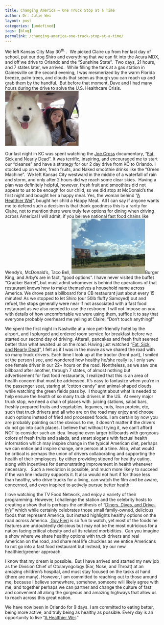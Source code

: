 ```yaml
---
title: Changing America – One Truck Stop at a Time
author: Dr. Julie Wei
layout: post
categories: [undefined]
tags: [blog]
permalink: /changing-america-one-truck-stop-at-a-time/
---
```

We left Kansas City May 30<sup>th. </sup>.  We picked Claire up from her last day of school, put our dog Shiro and everything that we can fit into the Acura MDX, and off we drive to Orlando and the “Sunshine State”.  Two days, 21 hours, and 7 states later, we arrived.  While filling the tank at a gas station in Gainesville on the second evening, I was mesmerized by the warm Florida breeze, palm trees, and clouds that seem as though you can reach up and grab them by the handful.  But before that moment, Dave and I had many hours during the drive to solve the U.S. Healthcare Crisis.<img class="alignleft  wp-image-481" alt="IMG_0495" src="/wp-content/uploads/2013/08/IMG_0495-300x225.jpg" width="240" height="180" />

Our last night in KC was spent watching the [Joe Cross][1] documentary, “[Fat, Sick and Nearly Dead][2]”. It was terrific, inspiring, and encouraged me to start our “cleanse” and have a strategy for our 2 day drive from KC to Orlando. I stocked up on water, fresh fruits, and Naked smoothie drinks like the “Green Machine”.  We left Kansas City westward in the middle of a waterfall of rain and storm, and only after 2 hours did we reach some clear skies.  Having a plan was definitely helpful, however, fresh fruit and smoothies did not appear to us to be enough for our child, so we did stop at McDonald’s the first night and bought her a happy meal. Yes, the woman behind “[A Healthier Wei][3]”, bought her child a Happy Meal.  All I can say if anyone wants me to defend such a decision is that thank goodness this is a rarity for Claire, not to mention there were truly few options for dining when driving across America! I will admit, if you believe national fast food chains like Wendy’s, McDonald’s, Taco Bell, <img class="alignleft  wp-image-479" alt="IMG_0520" src="/wp-content/uploads/2013/08/IMG_0520-300x225.jpg" width="240" height="180" />Burger King, and Arby’s are in fact, “good options”. I have never visited the buffet “Cracker Barrel”, but must admit whomever is behind the operations of that restaurant knows how to make themselves a household name across America. We drove past a billboard for a CB restaurant just about every 15 minutes! As we stopped to let Shiro (our 50lb fluffy Samoyed) out and refuel, the stops generally were near if not associated with a fast food restaurant as we also needed to use the restroom. I will not impose on you with details of how uncomfortable we were using them, suffice it to say that everyone probably overheard me yelling at Claire, “Don’t touch anything!”

We spent the first night in Nashville at a nice pet-friendly hotel by the airport, and I splurged and ordered room service for breakfast before we started our second day of driving. Afterall, pancakes and fresh fruit seemed better than what awaited us on the road. Having just watched “[Fat, Sick, and Nearly Dead][4]”, I felt as if I was in the movie as we shared the road with so many truck drivers. Each time I look up at the tractor (front part), I smiled at the person I see, and wondered how healthy he/she really is. I only saw one female driver in our 22+ hours on the road. Nontheless, as we saw one billboard after another, through 7 states, of almost nothing but advertisement for fast food restaurants, I realized that this is an area of health concern that must be addressed. It’s easy to fantasize when you’re in the passenger seat, staring at “cotton candy” and animal-shaped clouds while watching the green fields pass by.  I thought about what is needed to help ensure the health of so many truck drivers in the US.  At every major truck stop, we need a chain of places with  juicing stations, salad bars, freshly prepared fruits and vegetables, legumes, nuts, lean protein, etc, such that truck drivers and all who are on the road may enjoy and choose such options instead of fried and processed foods. I am certain by now you are probably pointing out the obvious to me, it doesn’t matter if the drivers do not go into such places. I believe that without trying it, we can’t afford NOT to consider such an idea. Imagine even larger billboards with gorgeous colors of fresh fruits and salads, and smart slogans with factual health information which may inspire change in the typical American diet, perhaps we can entice and inspire change, one person at a time. Also, what would be critical is perhaps the union of drivers collaborating and supporting the health of their employees, by either providing stipend for healthy eating, along with incentives for demonstrating improvement in health whenever necessary.   Such a revolution is possible, and much more likely to succeed if the van line industry supports it. It also would not hurt if for those less than healthy, who drive trucks for a living, can watch the film and be aware, concerned, and even inspired to actively pursue better health.

I love watching the TV Food Network, and enjoy a variety of their programming. However, I challenge the station and the celebrity hosts to creating a show that is perhaps the antithesis of “[Diners, Dives, and Drive-In’s][5]” which while certainly celebrates those small family-owned, delicious foods that represent America, but instead highlights healthy options on the road across America. [ Guy Fieri][6] is so fun to watch, yet most of the foods he features are undoubtedly delicious but may not be the most nutricious for a nation facing critical obesity and all its related morbidities.  Can you imagine a show where we share healthy options with truck drivers and real American on the road, and share real life chuckles as we entice Americans to not go into a fast food restaurant but instead, try our new healthier/greener approach.

I know that my dream is possible.  But I have arrived and started my new job as the Division Chief of Otolaryngology (Ear, Nose, and Throat) at an amazing children’s hospital, and must stay focused on the tasks at hand (there are many). However, I am committed to reaching out to those around me, because I believe somewhere, somehow, someone will likely agree with me, and together perhaps we can partner and change the culture of fast and convenient all along the gorgeous and amazing highways that allow us to reach across this great nation.

We have now been in Orlando for 9 days. I am committed to eating better, being more active, and truly being as healthy as possible. Every day is an opportunity to live “[A Healthier Wei][3].”



 [1]: http://www.rebootwithjoe.com/tag/joe-cross/
 [2]: http://www.fatsickandnearlydead.com/
 [3]: /book/ "The Book"
 [4]: http:///www.fatsickandnearlydead.com/
 [5]: http://http://www.foodnetwork.com/diners-drive-ins-and-dives/index.html
 [6]: http://www.guyfieri.com/
 [7]: /book/